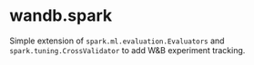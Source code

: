 # wandb.spark

Simple extension of `spark.ml.evaluation.Evaluators` and `spark.tuning.CrossValidator` to add W&B experiment tracking.  

